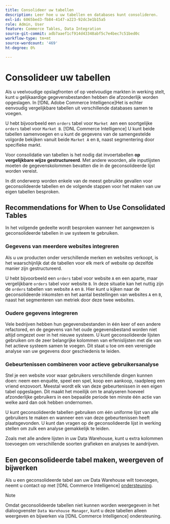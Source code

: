 ```yaml
---
title: Consolideer uw tabellen
description: Leer hoe u uw tabellen en databases kunt consolideren.
exl-id: 6065bed3-fb84-4147-a223-92dc3e1b15a5
role: Admin, User
feature: Commerce Tables, Data Integration
source-git-commit: adb7aaef1cf914d43348abf5c7e4bec7c51bed0c
workflow-type: tm+mt
source-wordcount: '469'
ht-degree: 0%

---
```


# Consolideer uw tabellen

Als u veelvoudige opslagfronten of op veelvoudige markten in werking stelt, kunt u gelijkaardige gegevensbestanden hebben die afzonderlijk worden opgeslagen. In [!DNL Adobe Commerce Intelligence]Het is echter eenvoudig vergelijkbare tabellen uit verschillende databases samen te voegen.

U hebt bijvoorbeeld een `orders` tabel voor `Market A`en een soortgelijke `orders` tabel voor `Market B`. [!DNL Commerce Intelligence] U kunt beide tabellen samenvoegen en u kunt de gegevens van de samengestelde volgorde bekijken vanuit beide `Market A` en `B`, naast segmentering door specifieke markt.

Voor consolidatie van tabellen is het nodig dat invoertabellen **op vergelijkbare wijze gestructureerd**. Met andere woorden, alle inputlijsten moeten de gegevenskolommen bevatten die in de geconsolideerde lijst worden vereist.

In dit onderwerp worden enkele van de meest gebruikte gevallen voor geconsolideerde tabellen en de volgende stappen voor het maken van uw eigen tabellen besproken.

## Recommendations for When to Use Consolidated Tables

In het volgende gedeelte wordt besproken wanneer het aangewezen is geconsolideerde tabellen in uw systeem te gebruiken.

### Gegevens van meerdere websites integreren

Als u uw producten onder verschillende merken en websites verkoopt, is het waarschijnlijk dat de tabellen voor elk merk of website op dezelfde manier zijn gestructureerd.

U hebt bijvoorbeeld een `orders` tabel voor website `A` en een aparte, maar vergelijkbare `orders` tabel voor website `B`. In deze situatie kan het nuttig zijn de `orders` tabellen van website `A` en `B`. Hier kunt u kijken naar de geconsolideerde inkomsten en het aantal bestellingen van websites `A` en `B`, naast het segmenteren van metriek door deze twee websites.

### Oudere gegevens integreren

Vele bedrijven hebben hun gegevensbestanden in één keer of een andere refactored, en de gegevens van het oude gegevensbestand worden niet altijd omgezet over in het nieuwe systeem. U kunt geconsolideerde lijsten gebruiken om de zeer belangrijke kolommen van erfenislijsten met die van het actieve systeem samen te voegen. Dit staat u toe om een verenigde analyse van uw gegevens door geschiedenis te leiden.

### Gebeurtenissen combineren voor actieve gebruikersanalyse

Stel je een website voor waar gebruikers verschillende dingen kunnen doen: neem een enquête, speel een spel, koop een aankoop, raadpleeg een vriend enzovoort. Meestal wordt elk van deze gebeurtenissen in een eigen tabel opgeslagen. Dit maakt het moeilijk om te analyseren hoeveel afzonderlijke gebruikers in een bepaalde periode ten minste één actie van welke aard dan ook hebben ondernomen.

U kunt geconsolideerde tabellen gebruiken om één uniforme lijst van alle gebruikers te maken en wanneer een van deze gebeurtenissen heeft plaatsgevonden. U kunt dan vragen op de geconsolideerde lijst in werking stellen om zulk een analyse gemakkelijk te leiden.

Zoals met alle andere lijsten in uw Data Warehouse, kunt u extra kolommen toevoegen om verschillende soorten grafieken en analyses te aandrijven.

## Een geconsolideerde tabel maken, weergeven of bijwerken

Als u een geconsolideerde tabel aan uw Data Warehouse wilt toevoegen, neemt u contact op met [!DNL Commerce Intelligence] [ondersteuning](../guide-overview.md#Submitting-a-Support-Ticket).

>[!NOTE]
>
>Omdat geconsolideerde tabellen niet kunnen worden weergegeven in het dialoogvenster `Data Warehouse Manager`, kunt u deze tabellen alleen weergeven en bijwerken via [!DNL Commerce Intelligence] ondersteuning.
